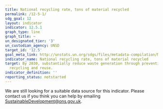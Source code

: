 ```yaml
---
title: National recycling rate, tons of material recycled
permalink: /12-5-1/
sdg_goal: 12
layout: indicator
indicator: 12.5.1
graph_type: line
graph_title: ~
un_designated_tier: '3'
un_custodian_agency: UNSD
target_id: '12.5'
goal_meta_link: http://unstats.un.org/sdgs/files/metadata-compilation/Metadata-Goal-12.pdf
indicator_name: National recycling rate, tons of material recycled
target: By 2030, substantially reduce waste generation through prevention, reduction,
  recycling and reuse.
indicator_definition: ''
reporting_status: notstarted
---
```


We are still looking for a suitable data source for this indicator. Please contact us if you think you can help by emailing <a href="mailto:SustainableDevelopment@ons.gov.uk">SustainableDevelopment@ons.gov.uk</a>.



